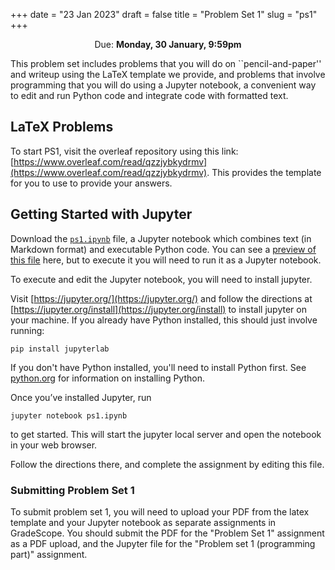 +++
date = "23 Jan 2023"
draft = false
title = "Problem Set 1"
slug = "ps1"
+++

<center>Due: <b>Monday, 30 January, 9:59pm</b></center> 

This problem set includes problems that you will do on
``pencil-and-paper'' and writeup using the LaTeX template we provide,
and problems that involve programming that you will do using a Jupyter
notebook, a convenient way to edit and run Python code and integrate
code with formatted text.

## LaTeX Problems

To start PS1, visit the overleaf repository using this link:
[https://www.overleaf.com/read/qzzjybkydrmv](https://www.overleaf.com/read/qzzjybkydrmv). This
provides the template for you to use to provide your answers.

## Getting Started with Jupyter

Download the [`ps1.ipynb`](/ps/ps1.ipynb) file, a Jupyter notebook
which combines text (in Markdown format) and executable Python
code. You can see a [preview of this file](/ps/ps1-notebook.html)
here, but to execute it you will need to run it as a Jupyter notebook.

To execute and edit the Jupyter notebook, you will need to install
jupyter.

Visit [https://jupyter.org/](https://jupyter.org/) and follow the directions at
[https://jupyter.org/install](https://jupyter.org/install) to install jupyter on your
machine. If you already have Python installed, this should just
involve running:

````
pip install jupyterlab
````

If you don't have Python installed, you'll need to install Python
first. See [python.org](https://www.python.org/) for information on installing Python.


Once you’ve installed Jupyter, run
```
jupyter notebook ps1.ipynb
```
to get started. This will start the jupyter local server and open the notebook in your web browser. 

Follow the directions there, and complete the assignment by editing this file.

### Submitting Problem Set 1

To submit problem set 1, you will need to upload your PDF from the
latex template and your Jupyter notebook as separate assignments in
GradeScope. You should submit the PDF for the "Problem Set 1"
assignment as a PDF upload, and the Jupyter file for the "Problem set
1 (programming part)" assignment.

